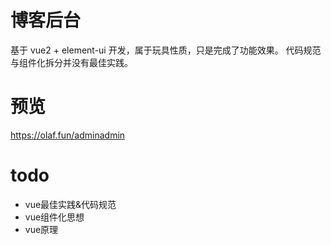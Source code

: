 # 博客后台

基于 vue2 + element-ui 开发，属于玩具性质，只是完成了功能效果。
代码规范与组件化拆分并没有最佳实践。

# 预览

https://olaf.fun/adminadmin

# todo

* vue最佳实践&代码规范
* vue组件化思想
* vue原理

